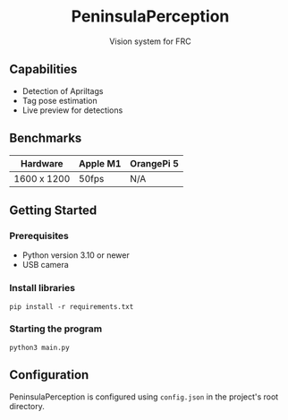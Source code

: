<div>
  <h1 align="center">PeninsulaPerception</h1>
  <p align="center">
    Vision system for FRC
  </p>
</div>

## Capabilities
- Detection of Apriltags
- Tag pose estimation
- Live preview for detections

## Benchmarks
| Hardware    | Apple M1 | OrangePi 5 |
|-------------|----------|------------|
| 1600 x 1200 | 50fps    | N/A        |

## Getting Started

### Prerequisites
- Python version 3.10 or newer
- USB camera

### Install libraries
```shell
pip install -r requirements.txt
```

### Starting the program
```shell
python3 main.py
```

## Configuration
PeninsulaPerception is configured using `config.json` in the project's root directory. 